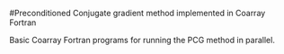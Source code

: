 #Preconditioned Conjugate gradient method implemented in Coarray Fortran


Basic Coarray Fortran programs for running the PCG method in parallel.  

